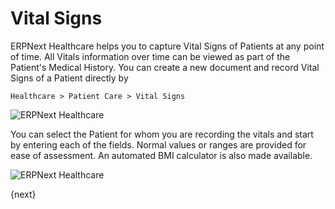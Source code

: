 <!-- add-breadcrumbs -->
# Vital Signs
ERPNext Healthcare helps you to capture Vital Signs of Patients at any point of time. All Vitals information over time can be viewed as part of the Patient's Medical History. You can create a new document and record Vital Signs of a Patient directly by

`Healthcare > Patient Care > Vital Signs`

<img class="screenshot" alt="ERPNext Healthcare" src="{{docs_base_url}}/assets/img/healthcare/vitals_1.png">

You can select the Patient for whom you are recording the vitals and start by entering each of the fields. Normal values or ranges are provided for ease of assessment. An automated BMI calculator is also made available.

<img class="screenshot" alt="ERPNext Healthcare" src="{{docs_base_url}}/assets/img/healthcare/vitals_2.png">

{next}
